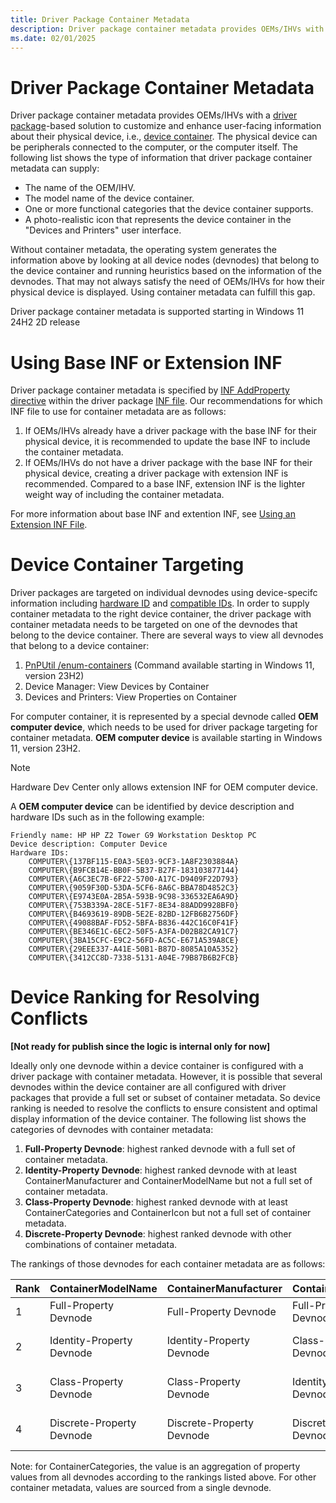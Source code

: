 ```yaml
---
title: Driver Package Container Metadata
description: Driver package container metadata provides OEMs/IHVs with a driver package-based solution to customize and enhance user-facing information about their physical device, i.e., device container.
ms.date: 02/01/2025
---
```


# Driver Package Container Metadata

Driver package container metadata provides OEMs/IHVs with a [driver package](driver-packages.md)-based solution to customize and enhance user-facing information about their physical device, i.e., [device container](container-ids.md). The physical device can be peripherals connected to the computer, or the computer itself. The following list shows the type of information that driver package container metadata can supply:

-   The name of the OEM/IHV.
-   The model name of the device container.
-   One or more functional categories that the device container supports.
-   A photo-realistic icon that represents the device container in the "Devices and Printers" user interface.

Without container metadata, the operating system generates the information above by looking at all device nodes (devnodes) that belong to the device container and running heuristics based on the information of the devnodes. That may not always satisfy the need of OEMs/IHVs for how their physical device is displayed. Using container metadata can fulfill this gap. 

<!-- TODO: use KB article -->
Driver package container metadata is supported starting in Windows 11 24H2 2D release

# Using Base INF or Extension INF

Driver package container metadata is specified by [INF AddProperty directive](inf-addproperty-directive.md) within the driver package [INF file](overview-of-inf-files.md). Our recommendations for which INF file to use for container metadata are as follows:
1. If OEMs/IHVs already have a driver package with the base INF for their physical device, it is recommended to update the base INF to include the container metadata.
2. If OEMs/IHVs do not have a driver package with the base INF for their physical device, creating a driver package with extension INF is recommended. Compared to a base INF, extension INF is the lighter weight way of including the container metadata.

For more information about base INF and extention INF, see [Using an Extension INF File](using-an-extension-inf-file.md).

# Device Container Targeting

Driver packages are targeted on individual devnodes using device-specifc information including [hardware ID](hardware-ids.md) and [compatible IDs](compatible-ids.md). In order to supply container metadata to the right device container, the driver package with container metadata needs to be targeted on one of the devnodes that belong to the device container. There are several ways to view all devnodes that belong to a device container:

<!-- TODO: screenshots -->
1. [PnPUtil /enum-containers](..\devtest\pnputil-command-syntax.md###/enum-containers) (Command available starting in Windows 11, version 23H2)
2. Device Manager: View Devices by Container
3. Devices and Printers: View Properties on Container

For computer container, it is represented by a special devnode called **OEM computer device**, which needs to be used for driver package targeting for container metadata. **OEM computer device** is available starting in Windows 11, version 23H2.

> [!NOTE]
> Hardware Dev Center only allows extension INF for OEM computer device.

A **OEM computer device** can be identified by device description and hardware IDs such as in the following example:

<!-- TODO: use a generic example -->
```
Friendly name: HP HP Z2 Tower G9 Workstation Desktop PC
Device description: Computer Device
Hardware IDs:
    COMPUTER\{137BF115-E0A3-5E03-9CF3-1A8F2303884A}
    COMPUTER\{B9FCB14E-BB0F-5B37-B27F-183103877144}
    COMPUTER\{A6C3EC7B-6F22-5700-A17C-D9409F22D793}
    COMPUTER\{9059F30D-53DA-5CF6-8A6C-BBA78D4852C3}
    COMPUTER\{E9743E0A-2B5A-593B-9C98-336532EA6A9D}
    COMPUTER\{753B339A-28CE-51F7-8E34-88ADD9928BF0}
    COMPUTER\{B4693619-89DB-5E2E-82BD-12FB6B2756DF}
    COMPUTER\{49088BAF-FD52-5BFA-B836-442C16C0F41F}
    COMPUTER\{BE346E1C-6EC2-50F5-A3FA-D02B82CA91C7}
    COMPUTER\{3BA15CFC-E9C2-56FD-AC5C-E671A539A8CE}
    COMPUTER\{29EEE337-A41E-50B1-B87D-8085A10A5352}
    COMPUTER\{3412CC8D-7338-5131-A04E-79B87B6B2FCB}
```

<!-- TODO: remove for the first publish -->
# Device Ranking for Resolving Conflicts 
**[Not ready for publish since the logic is internal only for now]**

Ideally only one devnode within a device container is configured with a driver package with container metadata. However, it is possible that several devnodes within the device container are all configured with driver packages that provide a full set or subset of container metadata. So device ranking is needed to resolve the conflicts to ensure consistent and optimal display information of the device container. The following list shows the categories of devnodes with container metadata:

1. **Full-Property Devnode**: highest ranked devnode with a full set of container metadata.
2. **Identity-Property Devnode**: highest ranked devnode with at least ContainerManufacturer and ContainerModelName but not a full set of container metadata.
3. **Class-Property Devnode**: highest ranked devnode with at least ContainerCategories and ContainerIcon but not a full set of container metadata.
4. **Discrete-Property Devnode**: highest ranked devnode with other combinations of container metadata.

The rankings of those devnodes for each container metadata are as follows:

| Rank | ContainerModelName      | ContainerManufacturer   | ContainerCategories     | ContainerIcon           |
|------|-------------------------|-------------------------|-------------------------|-------------------------|
| 1    | Full-Property Devnode    | Full-Property Devnode    | Full-Property Devnode    | Full-Property Devnode    |
| 2    | Identity-Property Devnode| Identity-Property Devnode| Class-Property Devnode   | Class-Property Devnode   |
| 3    | Class-Property Devnode   | Class-Property Devnode   | Identity-Property Devnode| Identity-Property Devnode|
| 4    | Discrete-Property Devnode| Discrete-Property Devnode| Discrete-Property Devnode| Discrete-Property Devnode|

Note: for ContainerCategories, the value is an aggregation of property values from all devnodes according to the rankings listed above. For other container metadata, values are sourced from a single devnode.